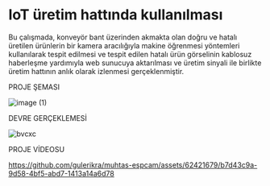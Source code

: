 # IoT üretim hattında kullanılması

Bu çalışmada, konveyör bant üzerinden akmakta olan doğru ve hatalı üretilen ürünlerin bir kamera aracılığıyla makine öğrenmesi yöntemleri kullanılarak tespit edilmesi ve tespit edilen hatalı ürün görselinin kablosuz haberleşme yardımıyla web sunucuya aktarılması ve üretim sinyali ile birlikte üretim hattının anlık olarak izlenmesi gerçeklenmiştir.

PROJE ŞEMASI

![image (1)](https://github.com/gulerikra/muhtas-espcam/assets/62421679/04332e87-99f4-4960-bead-6d68c51bdf0b)

DEVRE GERÇEKLEMESİ

![bvcxc](https://github.com/gulerikra/muhtas-espcam/assets/62421679/960dff00-b88b-452a-8b21-0c11266a6a01)


PROJE VİDEOSU

https://github.com/gulerikra/muhtas-espcam/assets/62421679/b7d43c9a-9d58-4bf5-abd7-1413a14a6d78

